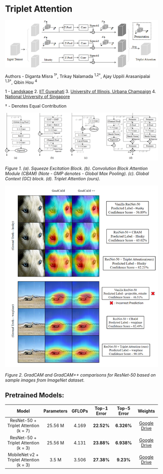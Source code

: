 # Triplet Attention

<p float="left">
  <img src ="figures/pipeline.png"  width="1000"/>
</p>

Authors - Diganta Misra <sup>1†</sup>, Trikay Nalamada <sup>1,2†</sup>, Ajay Uppili Arasanipalai <sup>1,3†</sup>, Qibin Hou <sup>4</sup>

1 - [Landskape](https://www.landskape.org/)     2. [IIT Guwahati](http://www.iitg.ac.in/)   3. [University of Illinois, Urbana Champaign](https://illinois.edu/)   4. [National University of Singapore](http://www.nus.edu.sg/)

† - Denotes Equal Contribution

<p float="left">
  <img src ="figures/comp.png"  width="1000"/>
</p>
<p>
    <em>Figure 1. (a). Squeeze Excitation Block. (b). Convolution Block Attention Module (CBAM) (Note - GMP denotes - Global Max Pooling). (c). Global Context (GC) block. (d). Triplet Attention (ours). </em>
</p>


<p float="left">
  <img src ="figures/grad.png"  width="1000"/>
</p>
<p>
    <em>Figure 2. GradCAM and GradCAM++ comparisons for ResNet-50 based on sample images from ImageNet dataset. </em>
</p>


## Pretrained Models:

|Model|Parameters|GFLOPs|Top-1 Error|Top-5 Error|Weights|
|:---:|:---:|:---:|:---:|:---:|:---:|
|ResNet-50 + Triplet Attention (k = 7)|25.56 M|4.169|**22.52%**|**6.326%**|[Google Drive](https://drive.google.com/open?id=1ptKswHzVmULGbE3DuX6vMCjEbqwUvGiG)|
|ResNet-50 + Triplet Attention (k = 3)|25.56 M|4.131|**23.88%**|**6.938%**|[Google Drive](https://drive.google.com/open?id=1W6aDE6wVNY9NwgcM7WMx_vRhG2-ZiMur)|
|MobileNet v2 + Triplet Attention (k = 3)|3.5 M|3.506|**27.38%**|**9.23%**|[Google Drive](https://drive.google.com/file/d/1KIlqPBNLHh4qkdxyojb5gQhM5iB9b61_/view?usp=sharing)|
